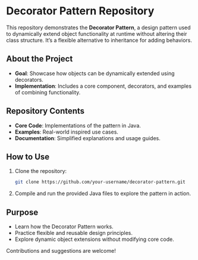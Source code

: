 # Decorator Pattern Repository

This repository demonstrates the **Decorator Pattern**, a design pattern used to dynamically extend object functionality at runtime without altering their class structure. It’s a flexible alternative to inheritance for adding behaviors.

## About the Project
- **Goal**: Showcase how objects can be dynamically extended using decorators.
- **Implementation**: Includes a core component, decorators, and examples of combining functionality.

## Repository Contents
- **Core Code**: Implementations of the pattern in Java.
- **Examples**: Real-world inspired use cases.
- **Documentation**: Simplified explanations and usage guides.

## How to Use
1. Clone the repository:
   ```bash
   git clone https://github.com/your-username/decorator-pattern.git
   ```
2. Compile and run the provided Java files to explore the pattern in action.

## Purpose
- Learn how the Decorator Pattern works.
- Practice flexible and reusable design principles.
- Explore dynamic object extensions without modifying core code.

Contributions and suggestions are welcome!
